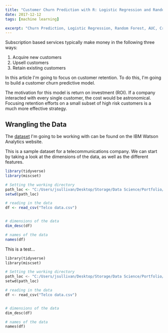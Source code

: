 ```yaml
---
title: "Customer Churn Prediction with R: Logistic Regression and Random Forest"
date: 2017-12-12
tags: [machine learning]

excerpt: "Churn Prediction, Logistic Regression, Random Forest, AUC, Cross-Validation"
---
```


Subscription based services typically make money in the following three ways:

1) Acquire new customers
2) Upsell customers
3) Retain existing customers

In this article I'm going to focus on customer retention.  To do this, I'm going to build a customer churn predictive model.

The motivation for this model is return on investment (ROI).  If a company interacted with every single customer, the cost would be astronomical.  Focusing retention efforts on a small subset of high risk customers is a much more effective strategy.

## Wrangling the Data
The [dataset](https://www.ibm.com/communities/analytics/watson-analytics-blog/guide-to-sample-datasets/) I'm going to be working with can be found on the IBM Watson Analytics website.

This is a sample dataset for a telecommunications company.  We can start by taking a look at the dimensions of the data, as well as the different features.

```r
library(tidyverse)
library(miscset)

# Setting the working directory
path_loc <- "C:/Users/jsullivan/Desktop/Storage/Data Science/Portfolio/Projects/Churn Prediction"
setwd(path_loc)

# reading in the data
df <- read_csv("Telco data.csv")


# dimensions of the data
dim_desc(df)

# names of the data
names(df)
```

This is a test...

```python
library(tidyverse)
library(miscset)

# Setting the working directory
path_loc <- "C:/Users/jsullivan/Desktop/Storage/Data Science/Portfolio/Projects/Churn Prediction"
setwd(path_loc)

# reading in the data
df <- read_csv("Telco data.csv")


# dimensions of the data
dim_desc(df)

# names of the data
names(df)
```
